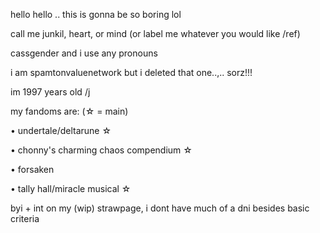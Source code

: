 hello hello .. this is gonna be so boring lol

call me junkil, heart, or mind
(or label me whatever you would like /ref)

cassgender and i use any pronouns

i am spamtonvaluenetwork but i deleted that one..,.. sorz!!! 

im 1997 years old /j

my fandoms are: (☆ = main)

• undertale/deltarune ☆ 

• chonny's charming chaos compendium ☆

• forsaken

• tally hall/miracle musical ☆

byi + int on my (wip) strawpage, i dont have much of a dni besides basic criteria
